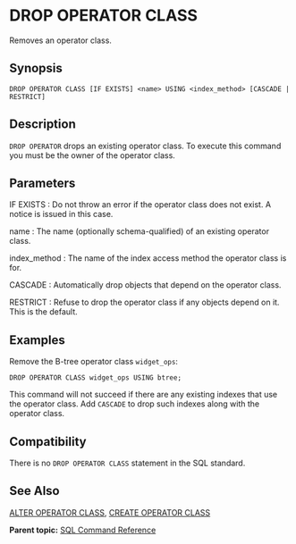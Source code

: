 # DROP OPERATOR CLASS 

Removes an operator class.

## Synopsis 

``` {#sql_command_synopsis}
DROP OPERATOR CLASS [IF EXISTS] <name> USING <index_method> [CASCADE | RESTRICT]
```

## Description 

`DROP OPERATOR` drops an existing operator class. To execute this command you must be the owner of the operator class.

## Parameters 

IF EXISTS
:   Do not throw an error if the operator class does not exist. A notice is issued in this case.

name
:   The name \(optionally schema-qualified\) of an existing operator class.

index\_method
:   The name of the index access method the operator class is for.

CASCADE
:   Automatically drop objects that depend on the operator class.

RESTRICT
:   Refuse to drop the operator class if any objects depend on it. This is the default.

## Examples 

Remove the B-tree operator class `widget_ops`:

```
DROP OPERATOR CLASS widget_ops USING btree;
```

This command will not succeed if there are any existing indexes that use the operator class. Add `CASCADE` to drop such indexes along with the operator class.

## Compatibility 

There is no `DROP OPERATOR CLASS` statement in the SQL standard.

## See Also 

[ALTER OPERATOR CLASS](ALTER_OPERATOR_CLASS.html), [CREATE OPERATOR CLASS](CREATE_OPERATOR_CLASS.html)

**Parent topic:** [SQL Command Reference](../sql_commands/sql_ref.html)

